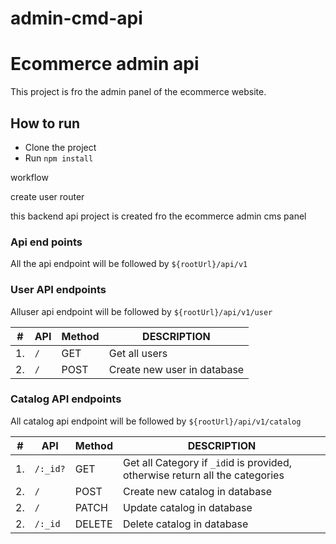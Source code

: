 # admin-cmd-api

# Ecommerce admin api

This project is fro the admin panel of the ecommerce website.

## How to run

- Clone the project
- Run `npm install`

workflow

create user router

<!-- ecommerce admin api -->

this backend api project is created fro the ecommerce admin cms panel

### Api end points

All the api endpoint will be followed by `${rootUrl}/api/v1`

### User API endpoints

Alluser api endpoint will be followed by `${rootUrl}/api/v1/user`

| #   | API | Method | DESCRIPTION                 |
| --- | --- | ------ | --------------------------- |
| 1.  | `/` | GET    | Get all users               |
| 2.  | `/` | POST   | Create new user in database |

### Catalog API endpoints

All catalog api endpoint will be followed by `${rootUrl}/api/v1/catalog`

| #   | API      | Method | DESCRIPTION                                                                  |
| --- | -------- | ------ | ---------------------------------------------------------------------------- |
| 1.  | `/:_id?` | GET    | Get all Category if `_id`id is provided, otherwise return all the categories |
| 2.  | `/`      | POST   | Create new catalog in database                                               |
| 2.  | `/`      | PATCH  | Update catalog in database                                                   |
| 2.  | `/:_id`  | DELETE | Delete catalog in database                                                   |
